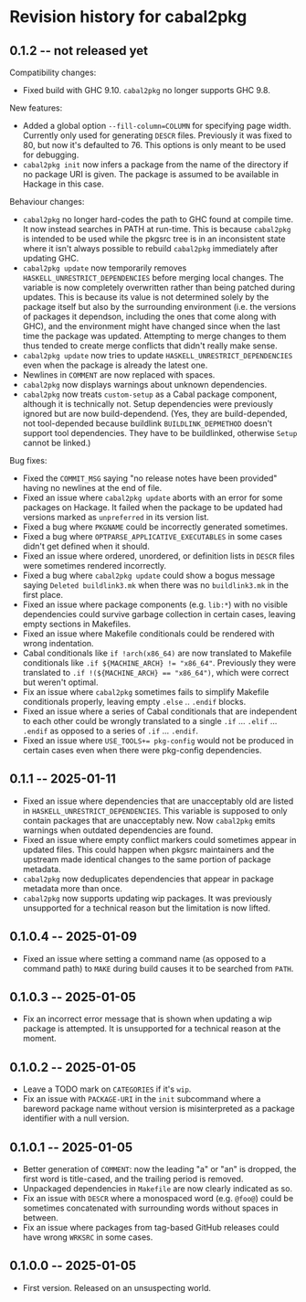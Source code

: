 # Revision history for cabal2pkg

## 0.1.2 -- not released yet

Compatibility changes:

* Fixed build with GHC 9.10. `cabal2pkg` no longer supports GHC 9.8.

New features:

* Added a global option `--fill-column=COLUMN` for specifying page
  width. Currently only used for generating `DESCR` files. Previously it
  was fixed to 80, but now it's defaulted to 76. This options is only meant
  to be used for debugging.
* `cabal2pkg init` now infers a package from the name of the directory if
  no package URI is given. The package is assumed to be available in
  Hackage in this case.

Behaviour changes:

* `cabal2pkg` no longer hard-codes the path to GHC found at compile
  time. It now instead searches in PATH at run-time. This is because
  `cabal2pkg` is intended to be used while the pkgsrc tree is in an
  inconsistent state where it isn't always possible to rebuild `cabal2pkg`
  immediately after updating GHC.
* `cabal2pkg update` now temporarily removes
  `HASKELL_UNRESTRICT_DEPENDENCIES` before merging local changes. The
  variable is now completely overwritten rather than being patched during
  updates. This is because its value is not determined solely by the
  package itself but also by the surrounding environment (i.e. the versions
  of packages it dependson, including the ones that come along with GHC),
  and the environment might have changed since when the last time the
  package was updated. Attempting to merge changes to them thus tended to
  create merge conflicts that didn't really make sense.
* `cabal2pkg update` now tries to update `HASKELL_UNRESTRICT_DEPENDENCIES`
  even when the package is already the latest one.
* Newlines in `COMMENT` are now replaced with spaces.
* `cabal2pkg` now displays warnings about unknown dependencies.
* `cabal2pkg` now treats `custom-setup` as a Cabal package component,
  although it is technically not. Setup dependencies were previously
  ignored but are now build-dependend. (Yes, they are build-depended, not
  tool-depended because buildlink `BUILDLINK_DEPMETHOD` doesn't support
  tool dependencies. They have to be buildlinked, otherwise `Setup` cannot
  be linked.)

Bug fixes:

* Fixed the `COMMIT_MSG` saying "no release notes have been provided"
  having no newlines at the end of file.
* Fixed an issue where `cabal2pkg update` aborts with an error for some
  packages on Hackage. It failed when the package to be updated had
  versions marked as `unpreferred` in its version list.
* Fixed a bug where `PKGNAME` could be incorrectly generated sometimes.
* Fixed a bug where `OPTPARSE_APPLICATIVE_EXECUTABLES` in some cases didn't
  get defined when it should.
* Fixed an issue where ordered, unordered, or definition lists in `DESCR`
  files were sometimes rendered incorrectly.
* Fixed a bug where `cabal2pkg update` could show a bogus message saying
  `Deleted buildlink3.mk` when there was no `buildlink3.mk` in the first
  place.
* Fixed an issue where package components (e.g. `lib:*`) with no visible
  dependencies could survive garbage collection in certain cases, leaving
  empty sections in Makefiles.
* Fixed an issue where Makefile conditionals could be rendered with wrong
  indentation.
* Cabal conditionals like `if !arch(x86_64)` are now translated to Makefile
  conditionals like `.if ${MACHINE_ARCH} != "x86_64"`. Previously they were
  translated to `.if !(${MACHINE_ARCH} == "x86_64")`, which were correct
  but weren't optimal.
* Fix an issue where `cabal2pkg` sometimes fails to simplify Makefile
  conditionals properly, leaving empty `.else` .. `.endif` blocks.
* Fixed an issue where a series of Cabal conditionals that are independent
  to each other could be wrongly translated to a single `.if` ... `.elif`
  ... `.endif` as opposed to a series of `.if` ... `.endif`.
* Fixed an issue where `USE_TOOLS+= pkg-config` would not be produced in
  certain cases even when there were pkg-config dependencies.

## 0.1.1 -- 2025-01-11

* Fixed an issue where dependencies that are unacceptably old are listed in
  `HASKELL_UNRESTRICT_DEPENDENCIES`. This variable is supposed to only
  contain packages that are unacceptably new. Now `cabal2pkg` emits
  warnings when outdated dependencies are found.
* Fixed an issue where empty conflict markers could sometimes appear in
  updated files. This could happen when pkgsrc maintainers and the upstream
  made identical changes to the same portion of package metadata.
* `cabal2pkg` now deduplicates dependencies that appear in package metadata
  more than once.
* `cabal2pkg` now supports updating wip packages. It was previously
  unsupported for a technical reason but the limitation is now lifted.

## 0.1.0.4 -- 2025-01-09

* Fixed an issue where setting a command name (as opposed to a command
  path) to `MAKE` during build causes it to be searched from `PATH`.

## 0.1.0.3 -- 2025-01-05

* Fix an incorrect error message that is shown when updating a wip package
  is attempted. It is unsupported for a technical reason at the moment.

## 0.1.0.2 -- 2025-01-05

* Leave a TODO mark on `CATEGORIES` if it's `wip`.
* Fix an issue with `PACKAGE-URI` in the `init` subcommand where a bareword
  package name without version is misinterpreted as a package identifier
  with a null version.

## 0.1.0.1 -- 2025-01-05

* Better generation of `COMMENT`: now the leading "a" or "an" is dropped,
  the first word is title-cased, and the trailing period is removed.
* Unpackaged dependencies in `Makefile` are now clearly indicated as so.
* Fix an issue with `DESCR` where a monospaced word (e.g. `@foo@`) could be
  sometimes concatenated with surrounding words without spaces in between.
* Fix an issue where packages from tag-based GitHub releases could
  have wrong `WRKSRC` in some cases.

## 0.1.0.0 -- 2025-01-05

* First version. Released on an unsuspecting world.
